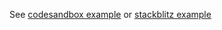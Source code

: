 See [codesandbox example](https://codesandbox.io/s/empty-sky-lnv0q?file=/src/components/FriendList.tsx)
or [stackblitz example](https://stackblitz.com/edit/dexie-todo-list?file=components/TodoListView.tsx)
